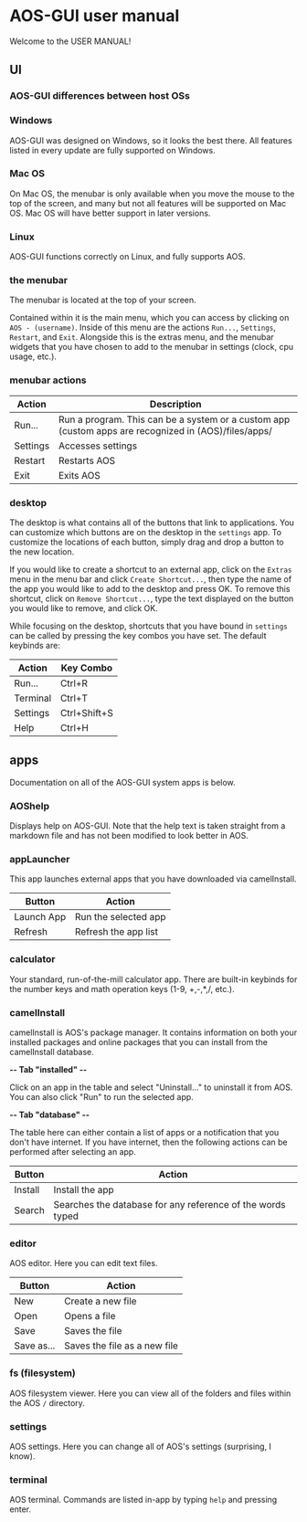 # AOS-GUI user manual

Welcome to the USER MANUAL!

## UI

### AOS-GUI differences between host OSs

### Windows

AOS-GUI was designed on Windows, so it looks the best there. All features listed in every update are fully supported on Windows.

### Mac OS
On Mac OS, the menubar is only available when you move the mouse to the top of the screen, and many but not all features will be supported on Mac OS. Mac OS will have better support in later versions.

### Linux
AOS-GUI functions correctly on Linux, and fully supports AOS.

### the menubar

The menubar is located at the top of your screen.

Contained within it is the main menu, which you can access by clicking on `AOS - (username)`. Inside of this menu are the actions `Run...`, `Settings`, `Restart`, and `Exit`. Alongside this is the extras menu, and the menubar widgets that you have chosen to add to the menubar in settings (clock, cpu usage, etc.).

### menubar actions

| Action | Description|
|------|------------|
|Run...|Run a program. This can be a system or a custom app (custom apps are recognized in (AOS)/files/apps/|
|Settings|Accesses settings|
|Restart|Restarts AOS|
|Exit|Exits AOS|

### desktop

The desktop is what contains all of the buttons that link to applications. You can customize which buttons are on the desktop in the `settings` app. To customize the locations of each button, simply drag and drop a button to the new location.

If you would like to create a shortcut to an external app, click on the `Extras` menu in the menu bar and click `Create Shortcut...`, then type the name of the app you would like to add to the desktop and press OK. To remove this shortcut, click on `Remove Shortcut...`, type the text displayed on the button you would like to remove, and click OK.

While focusing on the desktop, shortcuts that you have bound in `settings` can be called by pressing the key combos you have set. The default keybinds are:

| Action | Key Combo|
|------|------------|
|Run...|Ctrl+R|
|Terminal|Ctrl+T|
|Settings|Ctrl+Shift+S|
|Help|Ctrl+H|

## apps

Documentation on all of the AOS-GUI system apps is below.

### AOShelp

Displays help on AOS-GUI. Note that the help text is taken straight from a markdown file and has not been modified to look better in AOS.

### appLauncher

This app launches external apps that you have downloaded via camelInstall.

| Button | Action|
|------|------------|
|Launch App| Run the selected app|
|Refresh|Refresh the app list|

### calculator

Your standard, run-of-the-mill calculator app. There are built-in keybinds for the number keys and math operation keys (1-9, +,-,*,/, etc.).

### camelInstall

camelInstall is AOS's package manager. It contains information on both your installed packages and online packages that you can install from the camelInstall database.

**-- Tab "installed" --**

Click on an app in the table and select "Uninstall..." to uninstall it from AOS. You can also click "Run" to run the selected app.

**-- Tab "database" --**

The table here can either contain a list of apps or a notification that you don't have internet. If you have internet, then the following actions can be performed after selecting an app.

| Button | Action|
|------|------------|
|Install| Install the app|
|Search|Searches the database for any reference of the words typed|

### editor

AOS editor. Here you can edit text files.

| Button | Action|
|------|------------|
|New| Create a new file|
|Open|Opens a file|
|Save|Saves the file|
|Save as...|Saves the file as a new file|

### fs (filesystem)

AOS filesystem viewer. Here you can view all of the folders and files within the AOS `/` directory.

### settings

AOS settings. Here you can change all of AOS's settings (surprising, I know).

### terminal

AOS terminal. Commands are listed in-app by typing `help` and pressing enter.